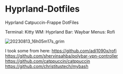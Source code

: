 # Hyprland-Dotfiles
Hyprland Catpuccin-Frappe DotFiles

Terminal: Kitty
WM: Hyprland
Bar: Waybar
Menus: Rofi

![20230813_16h05m17s_grim](https://github.com/FyrN22/Hyprland-Dotfiles/assets/118836819/81c0baa8-2036-43e6-8db1-0c70d18206e0)


I took some from here:
https://github.com/adi1090x/rofi
https://github.com/shervinsahba/polybar-vpn-controller
https://github.com/catppuccin/catppuccin
https://github.com/christitustech/mybash
